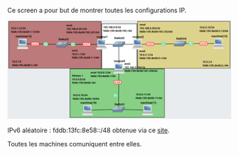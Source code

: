 Ce screen a pour but de montrer toutes les configurations IP.

![chrome_ab509tOQ5n.png](https://github.com/Skchaper/GNU-LINUX-comme-routeur-IP/blob/main/Screen/chrome_ab509tOQ5n.png)

IPv6 aléatoire : fddb:13fc:8e58::/48 obtenue via ce [site](https://www.unique-local-ipv6.com/#).

Toutes les machines comuniquent entre elles.
